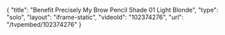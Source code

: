 {
    "title": "Benefit Precisely My Brow Pencil Shade 01  Light Blonde",
    "type": "solo",
    "layout": "iframe-static",
    "videoId": "102374276",
    "url": "\/tvpembed\/102374276"
}